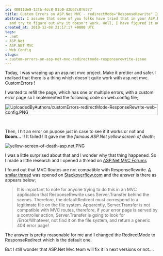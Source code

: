 ```yaml
---
id: 48011de8-13fb-4dc8-81b0-d2b67c0f6277
title: Custom Errors on ASP.Net MVC - redirectMode="ResponseRewrite" Issue
abstract: I assume that some of you folks have tried that in your ASP.Net MVC applications
  and try to figure out why it doesn't work. Well, I have figured it out...
created_at: 2010-12-08 21:17:17 +0000 UTC
tags:
- .net
- ASP.Net
- ASP.NET MVC
- Web.Config
slugs:
- custom-errors-on-asp-net-mvc-redirectmode-responserewrite-issue
---
```


<p>Today, I was wraping up an asp.net mvc project. Make it prettier&nbsp;and safer. I realised that there is a thing which doesn't quite work with asp.net mvc. CustomErrors !</p>
<p>I wanted to refill the page, which has one or multiple errors, with a custom error page so I implemented the following code on web.config file;</p>
<p><img style="border: 1px solid gray;" title="UploadedByAuthors/customErrors-redirectMode-ResponseRewrite-web-config.PNG" alt="UploadedByAuthors/customErrors-redirectMode-ResponseRewrite-web-config.PNG" src="https://www.tugberkugurlu.com/Content/Images/UploadedByAuthors/customErrors-redirectMode-ResponseRewrite-web-config.PNG" /></p>
<p>&nbsp;</p>
<p>Then, I hit an error on pupose just in case to see if it works or not and <strong>Boom...</strong> !! It failed ! It gave me the <em>famous ASP.Net yellow screen of death</em>;</p>
<p><img title="yellow-screen-of-death-asp.net.PNG" alt="yellow-screen-of-death-asp.net.PNG" src="https://www.tugberkugurlu.com/Content/Images/UploadedByAuthors/yellow-screen-of-death-asp.net.PNG" /></p>
<p>I was a little surprised about that and I wonder why that thing happened. So I made a little research and I opened a thread on <a target="_blank" title="http://forums.asp.net/1146.aspx" href="http://forums.asp.net/1146.aspx">ASP.Net MVC Forums</a>&nbsp;</p>
<p>I found out that MVC Routes are not compatible&nbsp;with ResponseRewrite. <a target="_blank" title="http://stackoverflow.com/questions/781861/customerrors-does-not-work-when-setting-redirectmoderesponserewrite" href="http://stackoverflow.com/questions/781861/customerrors-does-not-work-when-setting-redirectmoderesponserewrite">A smilar thread</a> was opened on <a target="_blank" title="http://stackoverflow.com" href="http://stackoverflow.com">Stackoverflow.com</a>&nbsp;and the answer is there as appears below;</p>
<blockquote>
<p>It is important to note for anyone trying to do this in an MVC application that ResponseRewrite uses Server.Transfer behind the scenes. Therefore, the defaultRedirect must correspond to a legitimate file on the file system. Apparently, Server.Transfer is not compatible with MVC routes, therefore, if your error page is served by a controller action, Server.Transfer is going to look for /Error/Whatever, not find it on the file system, and return a generic 404 error page!</p>
</blockquote>
<p>The answer is pretty reasonable for me and I changed the RedirectMode to ResponseRedirect which is the default one.</p>
<p>But I still wonder that ASP.Net Mvc team will fix it in next versions or not....</p>